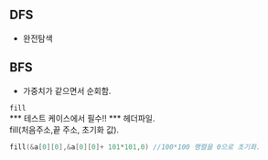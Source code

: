 
## DFS
- 완전탐색
## BFS
- 가중치가 같으면서 순회함.

`fill`   
*** 테스트 케이스에서 필수!!   *** 
<algorithm>헤더파일.   
fill(처음주소,끝 주소, 초기화 값).
```c++
fill(&a[0][0],&a[0][0]+ 101*101,0) //100*100 행렬을 0으로 초기화.
```
